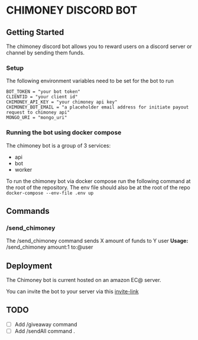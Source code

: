 # CHIMONEY DISCORD BOT

## Getting Started

The chimoney discord bot allows you to reward users on a discord server or channel
by sending them funds.

### Setup

The following environment variables need to be set for the bot to run

```.env
BOT_TOKEN = "your bot token"
CLIENTID = "your client id"
CHIMONEY_API_KEY = "your chimoney api key"
CHIMONEY_BOT_EMAIL = "a placeholder email address for initiate payout request to chimoney api"
MONGO_URI = "mongo_uri"
```

### Running the bot using docker compose

The chimoney bot is a group of 3 services:

- api
- bot
- worker

To run the chimoney bot via docker compose run the following command at the
root of the repository. The env file should also be at the root of the repo
`docker-compose --env-file .env up`

## Commands

### /send_chimoney

The /send_chimoney command sends X amount of funds to Y user
**Usage:**
/send_chimoney amount:1 to:@user

## Deployment

The Chimoney bot is current hosted on an amazon EC@ server.

You can invite the bot to your server via this [invite-link](https://discord.com/api/oauth2/authorize?client_id=1033109520114798653&permissions=414464859200&scope=bot)

## TODO

- [ ] Add /giveaway command
- [ ] Add /sendAll command
      .
